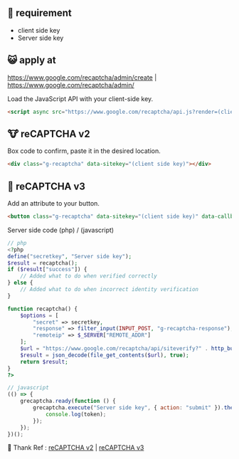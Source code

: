 ## 🐲 requirement

- client side key
- Server side key

## 😺 apply at

https://www.google.com/recaptcha/admin/create | https://www.google.com/recaptcha/admin/

Load the JavaScript API with your client-side key.

```html
<script async src="https://www.google.com/recaptcha/api.js?render=(client side key)></script>
```

## 🐮 reCAPTCHA v2

Box code to confirm, paste it in the desired location.

```html
<div class="g-recaptcha" data-sitekey="(client side key)"></div>
```

## 🐎 reCAPTCHA v3

Add an attribute to your button.

```html
<button class="g-recaptcha" data-sitekey="(client side key)" data-callback="onSubmit" data-action="submit">Submit</button>
```

Server side code (php) / (javascript)

```php
// php
<?php
define("secretkey", "Server side key");
$result = recaptcha();
if ($result["success"]) {
    // Added what to do when verified correctly
} else {
    // Added what to do when incorrect identity verification
}

function recaptcha() {
	$options = [
		"secret" => secretkey,
		"response" => filter_input(INPUT_POST, "g-recaptcha-response"),
		"remoteip" => $_SERVER["REMOTE_ADDR"]
	];
	$url = "https://www.google.com/recaptcha/api/siteverify?" . http_build_query($options);
	$result = json_decode(file_get_contents($url), true);
	return $result;
}
?>
```
```js
// javascript
(() => {
	grecaptcha.ready(function () {
		grecaptcha.execute("Server side key", { action: "submit" }).then(function (token) {
			console.log(token);
		});
	});
})();
```

🙏 Thank Ref : [reCAPTCHA v2](https://developers.google.com/recaptcha/docs/display) | [reCAPTCHA v3](https://developers.google.com/recaptcha/docs/v3)
